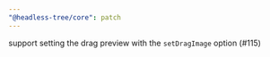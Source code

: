 ```yaml
---
"@headless-tree/core": patch
---
```


support setting the drag preview with the `setDragImage` option (#115)

